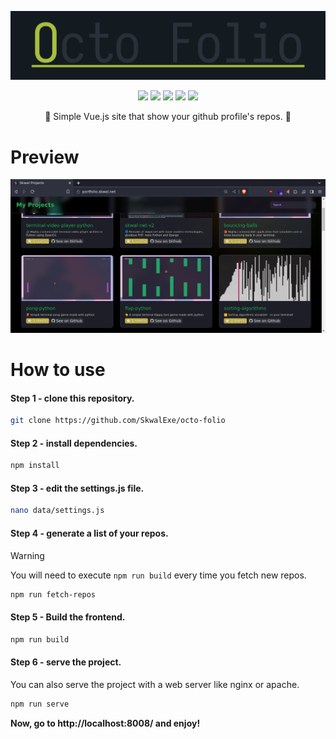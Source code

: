 <p align="center">
  <img src="assets/logo.png">
</p>

<p align="center">
  <img src="https://img.shields.io/github/license/SkwalExe/octo-folio?style=for-the-badge">
  <img src="https://img.shields.io/github/stars/SkwalExe/octo-folio?style=for-the-badge">
  <img src="https://img.shields.io/github/issues/SkwalExe/octo-folio?color=blueviolet&style=for-the-badge">
  <img src="https://img.shields.io/github/forks/SkwalExe/octo-folio?color=teal&style=for-the-badge">
  <img src="https://img.shields.io/github/issues-pr/SkwalExe/octo-folio?color=tomato&style=for-the-badge">

</p>

<p align="center">💠 Simple Vue.js site that show your github profile's repos. 💠</p>



# Preview 

![](assets/preview.png)

# How to use

#### Step 1 - clone this repository.

```bash
git clone https://github.com/SkwalExe/octo-folio
```

#### Step 2 - install dependencies.

```bash
npm install
```

#### Step 3 - edit the settings.js file.

```bash
nano data/settings.js
```

#### Step 4 - generate a list of your repos.

> [!WARNING]  
> You will need to execute `npm run build` every time you fetch new repos.

```bash
npm run fetch-repos
```

#### Step 5 - Build the frontend.

```bash
npm run build
```

#### Step 6 - serve the project.

You can also serve the project with a web server like nginx or apache.

```bash
npm run serve
```

**Now, go to http://localhost:8008/ and enjoy!**
